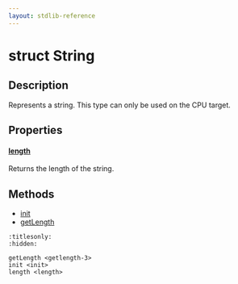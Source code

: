 ```yaml
---
layout: stdlib-reference
---
```


# struct String

## Description

Represents a string.
This type can only be used on the CPU target.


## Properties

####  <a id="decl-length"></a>[length](length.html)
Returns the length of the string.


## Methods

* [init](init.html)
* [getLength](getlength-3.html)


```{toctree}
:titlesonly:
:hidden:

getLength <getlength-3>
init <init>
length <length>
```
